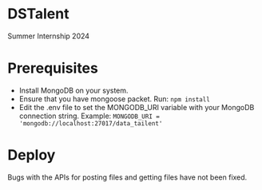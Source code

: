 # DSTalent
Summer Internship 2024

# Prerequisites
- Install MongoDB on your system.
- Ensure that you have mongoose packet. Run:
   `npm install`
- Edit the .env file to set the MONGODB_URI variable with your MongoDB connection string.
  Example:
  `MONGODB_URI = 'mongodb://localhost:27017/data_tailent'`

# Deploy
Bugs with the APIs for posting files and getting files have not been fixed.
